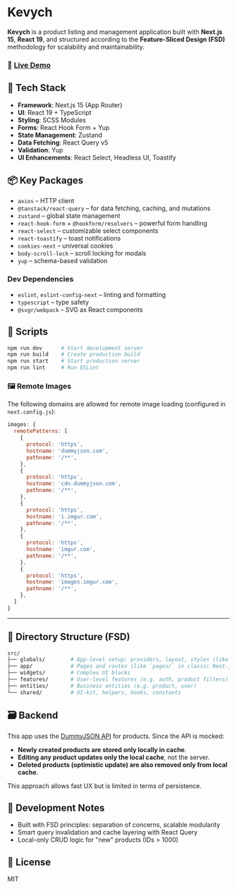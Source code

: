 # Kevych

**Kevych** is a product listing and management application built with **Next.js 15**, **React 19**, and structured according to the **Feature-Sliced Design (FSD)** methodology for scalability and maintainability.

### 🔗 [Live Demo](https://kevych.vercel.app/)

## 🚀 Tech Stack

* **Framework**: Next.js 15 (App Router)
* **UI**: React 19 + TypeScript
* **Styling**: SCSS Modules
* **Forms**: React Hook Form + Yup
* **State Management**: Zustand
* **Data Fetching**: React Query v5
* **Validation**: Yup
* **UI Enhancements**: React Select, Headless UI, Toastify

## 📦 Key Packages

* `axios` – HTTP client
* `@tanstack/react-query` – for data fetching, caching, and mutations
* `zustand` – global state management
* `react-hook-form` + `@hookform/resolvers` – powerful form handling
* `react-select` – customizable select components
* `react-toastify` – toast notifications
* `cookies-next` – universal cookies
* `body-scroll-lock` – scroll locking for modals
* `yup` – schema-based validation

### Dev Dependencies

* `eslint`, `eslint-config-next` – linting and formatting
* `typescript` – type safety
* `@svgr/webpack` – SVG as React components

## 📜 Scripts

```bash
npm run dev      # Start development server
npm run build    # Create production build
npm run start    # Start production server
npm run lint     # Run ESLint
```

### 🖼️ Remote Images

The following domains are allowed for remote image loading (configured in `next.config.js`):

```js
images: {
  remotePatterns: [
    {
      protocol: 'https',
      hostname: 'dummyjson.com',
      pathname: '/**',
    },
    {
      protocol: 'https',
      hostname: 'cdn.dummyjson.com',
      pathname: '/**',
    },
    {
      protocol: 'https',
      hostname: 'i.imgur.com',
      pathname: '/**',
    },
    {
      protocol: 'https',
      hostname: 'imgur.com',
      pathname: '/**',
    },
    {
      protocol: 'https',
      hostname: 'images.imgur.com',
      pathname: '/**',
    },
  ]
}
```

---

## 📁 Directory Structure (FSD)

```bash
src/
├── globals/        # App-level setup: providers, layout, styles (like `app/` in Next.js)
├── app/            # Pages and routes (like `pages/` in classic Next.js)
├── widgets/        # Complex UI blocks
├── features/       # User-level features (e.g. auth, product filters)
├── entities/       # Business entities (e.g. product, user)
└── shared/         # UI-kit, helpers, hooks, constants
```

## 🗃️ Backend

This app uses the [DummyJSON API](https://dummyjson.com/) for products. Since the API is mocked:

* **Newly created products are stored only locally in cache**.
* **Editing any product updates only the local cache**, not the server.
* **Deleted products (optimistic update) are also removed only from local cache**.

This approach allows fast UX but is limited in terms of persistence.

## 🧪 Development Notes

* Built with FSD principles: separation of concerns, scalable modularity
* Smart query invalidation and cache layering with React Query
* Local-only CRUD logic for "new" products (IDs > 1000)

## 📎 License

MIT
